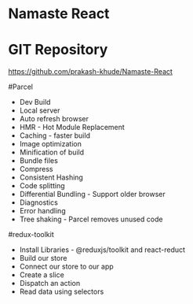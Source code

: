 # Namaste React
# GIT Repository
https://github.com/prakash-khude/Namaste-React

#Parcel
- Dev Build
- Local server
- Auto refresh browser
- HMR - Hot Module Replacement
- Caching - faster build
- Image optimization
- Minification of build
- Bundle files
- Compress
- Consistent Hashing
- Code splitting
- Differential Bundling - Support older browser
- Diagnostics
- Error handling
- Tree shaking - Parcel removes unused code

#redux-toolkit
- Install Libraries - @reduxjs/toolkit and react-reduct
- Build our store
- Connect our store to our app
- Create a slice
- Dispatch an action
- Read data using selectors
